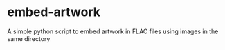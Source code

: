 # embed-artwork
A simple python script to embed artwork in FLAC files using images in the same directory
